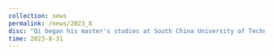 ```yaml
---
collection: news
permalink: /news/2023_8
disc: "Qi began his master's studies at South China University of Technology and conducted research on the topic of thermal error compensation for machine tools."
time: 2023-8-31
---
```

